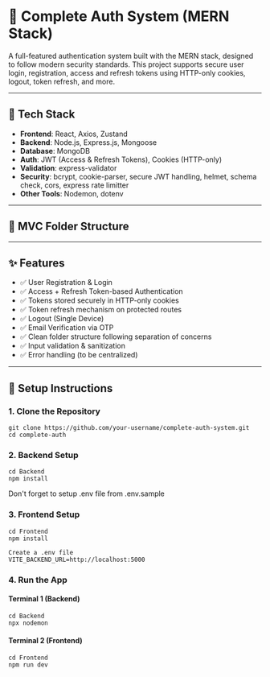 # 🔐 Complete Auth System (MERN Stack)

A full-featured authentication system built with the MERN stack, designed to follow modern security standards. This project supports secure user login, registration, access and refresh tokens using HTTP-only cookies, logout, token refresh, and more.

---

## 🚀 Tech Stack

- **Frontend**: React, Axios, Zustand
- **Backend**: Node.js, Express.js, Mongoose
- **Database**: MongoDB
- **Auth**: JWT (Access & Refresh Tokens), Cookies (HTTP-only)
- **Validation**: express-validator
- **Security**: bcrypt, cookie-parser, secure JWT handling, helmet, schema check, cors, express rate limitter
- **Other Tools**: Nodemon, dotenv

---

## 📁 MVC Folder Structure

---

## ✨ Features

- ✅ User Registration & Login
- ✅ Access + Refresh Token-based Authentication
- ✅ Tokens stored securely in HTTP-only cookies
- ✅ Token refresh mechanism on protected routes
- ✅ Logout (Single Device)
- ✅ Email Verification via OTP
- ✅ Clean folder structure following separation of concerns
- ✅ Input validation & sanitization
- ✅ Error handling (to be centralized)

---

## 🧪 Setup Instructions

### 1. Clone the Repository

```
git clone https://github.com/your-username/complete-auth-system.git
cd complete-auth
```

### 2. Backend Setup

```
cd Backend
npm install
```

Don't forget to setup .env file from .env.sample

### 3. Frontend Setup

```
cd Frontend
npm install

Create a .env file
VITE_BACKEND_URL=http://localhost:5000
```

### 4. Run the App

#### Terminal 1 (Backend)

```
cd Backend
npx nodemon
```

#### Terminal 2 (Frontend)

```
cd Frontend
npm run dev
```
